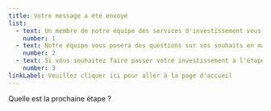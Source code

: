 ```yaml
---
title: Votre message a été envoyé
list: 
  - text: Un membre de notre équipe des services d'investissement vous contactera sous 5 jours ouvrables.
    number: 1
  - text: Notre équipe vous posera des questions sur vos souhaits en matière d'investissement afin de mieux comprendre l'assistance dont vous avez besoin.
    number: 2
  - text: Si vous souhaitez faire passer votre investissement à l'étape suivante, notre équipe des services d'investissement peut vous mettre en contact avec des employés de nos bureaux qui pourront vous aider dans votre région.
    number: 3
linkLabel: Veuillez cliquer ici pour aller à la page d'accueil
---
```


Quelle est la prochaine étape ?
